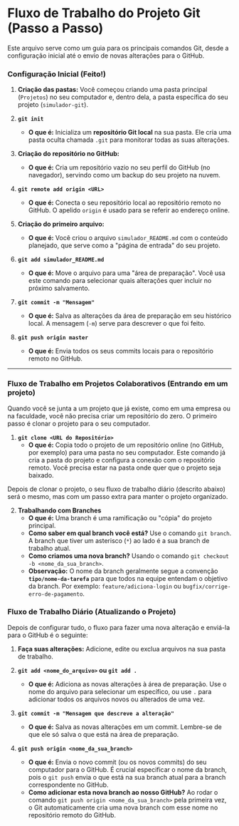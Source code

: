 # Fluxo de Trabalho do Projeto Git (Passo a Passo)

Este arquivo serve como um guia para os principais comandos Git, desde a configuração inicial até o envio de novas alterações para o GitHub.

### Configuração Inicial (Feito!)

1.  **Criação das pastas:** Você começou criando uma pasta principal (`Projetos`) no seu computador e, dentro dela, a pasta específica do seu projeto (`simulador-git`).

2.  **`git init`**
    * **O que é:** Inicializa um **repositório Git local** na sua pasta. Ele cria uma pasta oculta chamada `.git` para monitorar todas as suas alterações.

3.  **Criação do repositório no GitHub:**
    * **O que é:** Cria um repositório vazio no seu perfil do GitHub (no navegador), servindo como um backup do seu projeto na nuvem.

4.  **`git remote add origin <URL>`**
    * **O que é:** Conecta o seu repositório local ao repositório remoto no GitHub. O apelido `origin` é usado para se referir ao endereço online.

5.  **Criação do primeiro arquivo:**
    * **O que é:** Você criou o arquivo `simulador_README.md` com o conteúdo planejado, que serve como a "página de entrada" do seu projeto.

6.  **`git add simulador_README.md`**
    * **O que é:** Move o arquivo para uma "área de preparação". Você usa este comando para selecionar quais alterações quer incluir no próximo salvamento.

7.  **`git commit -m "Mensagem"`**
    * **O que é:** Salva as alterações da área de preparação em seu histórico local. A mensagem (`-m`) serve para descrever o que foi feito.

8.  **`git push origin master`**
    * **O que é:** Envia todos os seus commits locais para o repositório remoto no GitHub.

---

### Fluxo de Trabalho em Projetos Colaborativos (Entrando em um projeto)

Quando você se junta a um projeto que já existe, como em uma empresa ou na faculdade, você não precisa criar um repositório do zero. O primeiro passo é clonar o projeto para o seu computador.

1.  **`git clone <URL do Repositório>`**
    * **O que é:** Copia todo o projeto de um repositório online (no GitHub, por exemplo) para uma pasta no seu computador. Este comando já cria a pasta do projeto e configura a conexão com o repositório remoto. Você precisa estar na pasta onde quer que o projeto seja baixado.

Depois de clonar o projeto, o seu fluxo de trabalho diário (descrito abaixo) será o mesmo, mas com um passo extra para manter o projeto organizado.

2.  **Trabalhando com Branches**
    * **O que é:** Uma branch é uma ramificação ou "cópia" do projeto principal.
    * **Como saber em qual branch você está?** Use o comando `git branch`. A branch que tiver um asterisco (`*`) ao lado é a sua branch de trabalho atual.
    * **Como criamos uma nova branch?** Usando o comando `git checkout -b <nome_da_sua_branch>`.
    * **Observação:** O nome da branch geralmente segue a convenção **`tipo/nome-da-tarefa`** para que todos na equipe entendam o objetivo da branch. Por exemplo: `feature/adiciona-login` ou `bugfix/corrige-erro-de-pagamento`.

### Fluxo de Trabalho Diário (Atualizando o Projeto)

Depois de configurar tudo, o fluxo para fazer uma nova alteração e enviá-la para o GitHub é o seguinte:

1.  **Faça suas alterações:** Adicione, edite ou exclua arquivos na sua pasta de trabalho.

2.  **`git add <nome_do_arquivo>` ou `git add .`**
    * **O que é:** Adiciona as novas alterações à área de preparação. Use o nome do arquivo para selecionar um específico, ou use `.` para adicionar todos os arquivos novos ou alterados de uma vez.

3.  **`git commit -m "Mensagem que descreve a alteração"`**
    * **O que é:** Salva as novas alterações em um commit. Lembre-se de que ele só salva o que está na área de preparação.

4.  **`git push origin <nome_da_sua_branch>`**
    * **O que é:** Envia o novo commit (ou os novos commits) do seu computador para o GitHub. É crucial especificar o nome da branch, pois o `git push` envia o que está na sua branch atual para a branch correspondente no GitHub.
    * **Como adicionar esta nova branch ao nosso GitHub?** Ao rodar o comando `git push origin <nome_da_sua_branch>` pela primeira vez, o Git automaticamente cria uma nova branch com esse nome no repositório remoto do GitHub.